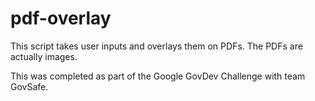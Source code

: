 pdf-overlay
===========

This script takes user inputs and overlays them on PDFs. The PDFs are actually images.

This was completed as part of the Google GovDev Challenge with team GovSafe.
